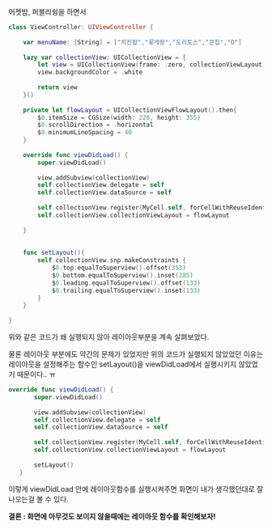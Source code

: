 어젯밤, 퍼블리슁을 하면서 

```swift
class ViewController: UIViewController {
    
    var menuName: [String] = ["치킨팝","꽃게랑","도리토스","콘칩","O"]
    
    lazy var collectionView: UICollectionView = {
        let view = UICollectionView(frame: .zero, collectionViewLayout: flowLayout)
        view.backgroundColor = .white
        
        return view
    }()
    
    private let flowLayout = UICollectionViewFlowLayout().then{
        $0.itemSize = CGSize(width: 226, height: 355)
        $0.scrollDirection = .horizontal
        $0.minimumLineSpacing = 40
    }
    
    override func viewDidLoad() {
        super.viewDidLoad()
        
        view.addSubview(collectionView)
        self.collectionView.delegate = self
        self.collectionView.dataSource = self
        
        self.collectionView.register(MyCell.self, forCellWithReuseIdentifier: MyCell.id)
        self.collectionView.collectionViewLayout = flowLayout
    
    }
    
    
    func setLayout(){
        self.collectionView.snp.makeConstraints {
            $0.top.equalToSuperview().offset(353)
            $0.bottom.equalToSuperview().inset(285)
            $0.leading.equalToSuperview().offset(133)
            $0.trailing.equalToSuperview().inset(133)
        }
    }
    
}
```

위와 같은 코드가 왜 실행되지 않아 레이아웃부분을 계속 살펴보았다.

물론 레이아웃 부분에도 약간의 문제가 있었지만 위의 코드가 실행되지 않았었던 이유는
 레이아웃을 설정해주는 함수인 setLayout()을 viewDidLoad에서 실행시키지 않았었기 때문이다.. ㅠ


 ```swift
 override func viewDidLoad() {
        super.viewDidLoad()
        
        view.addSubview(collectionView)
        self.collectionView.delegate = self
        self.collectionView.dataSource = self
        
        self.collectionView.register(MyCell.self, forCellWithReuseIdentifier: MyCell.id)
        self.collectionView.collectionViewLayout = flowLayout
        
        setLayout()
    }
````
이렇게 viewDidLoad 안에 레이아웃함수를 실행시켜주면 화면이 내가 생각했던대로 잘 나오는걸 볼 수 있다.

**결론 : 화면에 아무것도 보이지 않을때에는 레이아웃 함수를 확인해보자!**